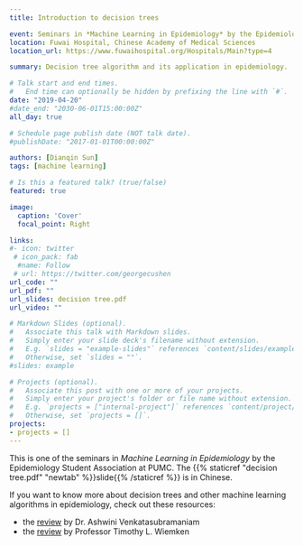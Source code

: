 ```yaml
---
title: Introduction to decision trees

event: Seminars in *Machine Learning in Epidemiology* by the Epidemiology Student Association
location: Fuwai Hospital, Chinese Academy of Medical Sciences
location_url: https://www.fuwaihospital.org/Hospitals/Main?type=4

summary: Decision tree algorithm and its application in epidemiology.

# Talk start and end times.
#   End time can optionally be hidden by prefixing the line with `#`.
date: "2019-04-20"
#date_end: "2030-06-01T15:00:00Z"
all_day: true

# Schedule page publish date (NOT talk date).
#publishDate: "2017-01-01T00:00:00Z"

authors: [Dianqin Sun]
tags: [machine learning]

# Is this a featured talk? (true/false)
featured: true

image:
  caption: 'Cover'
  focal_point: Right

links:
#- icon: twitter
 # icon_pack: fab
  #name: Follow
 # url: https://twitter.com/georgecushen
url_code: ""
url_pdf: ""
url_slides: decision tree.pdf
url_video: ""

# Markdown Slides (optional).
#   Associate this talk with Markdown slides.
#   Simply enter your slide deck's filename without extension.
#   E.g. `slides = "example-slides"` references `content/slides/example-slides.md`.
#   Otherwise, set `slides = ""`.
#slides: example

# Projects (optional).
#   Associate this post with one or more of your projects.
#   Simply enter your project's folder or file name without extension.
#   E.g. `projects = ["internal-project"]` references `content/project/deep-learning/index.md`.
#   Otherwise, set `projects = []`.
projects:
- projects = []
---
```

This is one of the seminars in *Machine Learning in Epidemiology* by the Epidemiology Student Association at PUMC. The {{% staticref "decision tree.pdf" "newtab" %}}slide{{% /staticref %}} is in Chinese.

If you want to know more about decision trees and other machine learning algorithms in epidemiology, check out these resources:

- the [review](https://www.ncbi.nlm.nih.gov/pmc/articles/PMC5607590/) by Dr. Ashwini Venkatasubramaniam
- the [review](https://www.annualreviews.org/doi/10.1146/annurev-publhealth-040119-094437) by Professor Timothy L. Wiemken

